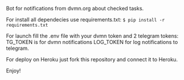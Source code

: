 Bot for notifications from dvmn.org about checked tasks.

For install all dependecies use requirements.txt:
```$ pip install -r requirements.txt```

For launch fill the .env file with your dvmn token and 2 telegram tokens:
TG_TOKEN is for dvmn notifications
LOG_TOKEN for log notifications to telegram.

For deploy on Heroku just fork this repository and connect it to Heroku.

Enjoy!
